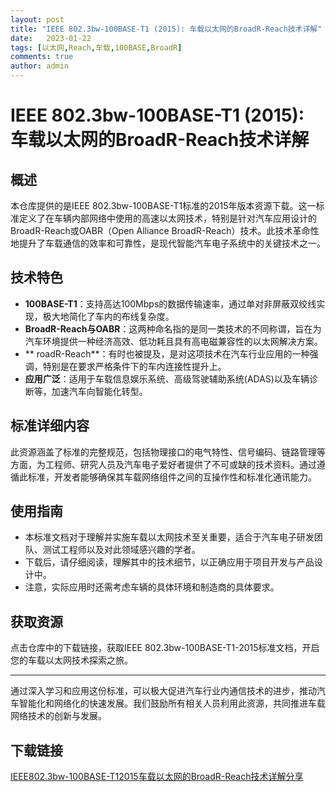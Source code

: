 ```yaml
---
layout: post
title: "IEEE 802.3bw-100BASE-T1 (2015): 车载以太网的BroadR-Reach技术详解"
date:   2023-01-22
tags: [以太网,Reach,车载,100BASE,BroadR]
comments: true
author: admin
---
```

# IEEE 802.3bw-100BASE-T1 (2015): 车载以太网的BroadR-Reach技术详解

## 概述

本仓库提供的是IEEE 802.3bw-100BASE-T1标准的2015年版本资源下载。这一标准定义了在车辆内部网络中使用的高速以太网技术，特别是针对汽车应用设计的BroadR-Reach或OABR（Open Alliance BroadR-Reach）技术。此技术革命性地提升了车载通信的效率和可靠性，是现代智能汽车电子系统中的关键技术之一。

## 技术特色

- **100BASE-T1**：支持高达100Mbps的数据传输速率，通过单对非屏蔽双绞线实现，极大地简化了车内的布线复杂度。
- **BroadR-Reach与OABR**：这两种命名指的是同一类技术的不同称谓，旨在为汽车环境提供一种经济高效、低功耗且具有高电磁兼容性的以太网解决方案。
- ** roadR-Reach**：有时也被提及，是对这项技术在汽车行业应用的一种强调，特别是在要求严格条件下的车内连接性提升上。
- **应用广泛**：适用于车载信息娱乐系统、高级驾驶辅助系统(ADAS)以及车辆诊断等，加速汽车向智能化转型。

## 标准详细内容

此资源涵盖了标准的完整规范，包括物理接口的电气特性、信号编码、链路管理等方面，为工程师、研究人员及汽车电子爱好者提供了不可或缺的技术资料。通过遵循此标准，开发者能够确保其车载网络组件之间的互操作性和标准化通讯能力。

## 使用指南

- 本标准文档对于理解并实施车载以太网技术至关重要，适合于汽车电子研发团队、测试工程师以及对此领域感兴趣的学者。
- 下载后，请仔细阅读，理解其中的技术细节，以正确应用于项目开发与产品设计中。
- 注意，实际应用时还需考虑车辆的具体环境和制造商的具体要求。

## 获取资源

点击仓库中的下载链接，获取IEEE 802.3bw-100BASE-T1-2015标准文档，开启您的车载以太网技术探索之旅。

---

通过深入学习和应用这份标准，可以极大促进汽车行业内通信技术的进步，推动汽车智能化和网络化的快速发展。我们鼓励所有相关人员利用此资源，共同推进车载网络技术的创新与发展。

## 下载链接

[IEEE802.3bw-100BASE-T12015车载以太网的BroadR-Reach技术详解分享](https://pan.quark.cn/s/9ad7cccb1c9e)
